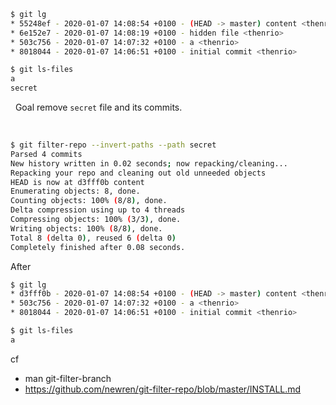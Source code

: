 ```sh
$ git lg
* 55248ef - 2020-01-07 14:08:54 +0100 - (HEAD -> master) content <thenrio>
* 6e152e7 - 2020-01-07 14:08:19 +0100 - hidden file <thenrio>
* 503c756 - 2020-01-07 14:07:32 +0100 - a <thenrio>
* 8018044 - 2020-01-07 14:06:51 +0100 - initial commit <thenrio>

$ git ls-files
a
secret
```

 
Goal remove `secret` file and its commits.

 
```sh
$ git filter-repo --invert-paths --path secret
Parsed 4 commits
New history written in 0.02 seconds; now repacking/cleaning...
Repacking your repo and cleaning out old unneeded objects
HEAD is now at d3fff0b content
Enumerating objects: 8, done.
Counting objects: 100% (8/8), done.
Delta compression using up to 4 threads
Compressing objects: 100% (3/3), done.
Writing objects: 100% (8/8), done.
Total 8 (delta 0), reused 6 (delta 0)
Completely finished after 0.08 seconds.
```

After
 
```sh
$ git lg
* d3fff0b - 2020-01-07 14:08:54 +0100 - (HEAD -> master) content <thenrio>
* 503c756 - 2020-01-07 14:07:32 +0100 - a <thenrio>
* 8018044 - 2020-01-07 14:06:51 +0100 - initial commit <thenrio>

$ git ls-files
a
```

cf

* man git-filter-branch
* https://github.com/newren/git-filter-repo/blob/master/INSTALL.md
